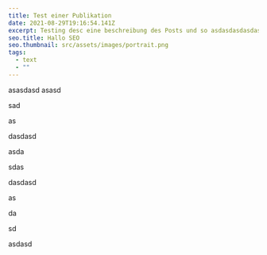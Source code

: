 ```yaml
---
title: Test einer Publikation
date: 2021-08-29T19:16:54.141Z
excerpt: Testing desc eine beschreibung des Posts und so asdasdasdasdasdasd
seo.title: Hallo SEO
seo.thumbnail: src/assets/images/portrait.png
tags:
  - text
  - ""
---
```

asasdasd asasd

sad

as

dasdasd

asda

sdas

dasdasd

as

da

sd

asdasd